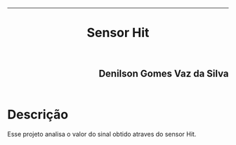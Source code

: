 ﻿***
<h1 align="center" > Sensor Hit

<br>
<br>

<h2 align="right" >Denilson Gomes Vaz da Silva<br>
<br>

Descrição
==========

<p>Esse projeto analisa o valor do sinal obtido atraves do sensor Hit.<p/>